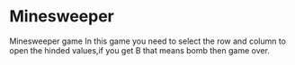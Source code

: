 # Minesweeper
Minesweeper game
In this game you need to select the row and column to open the hinded values,if you get B that means bomb then game over.
